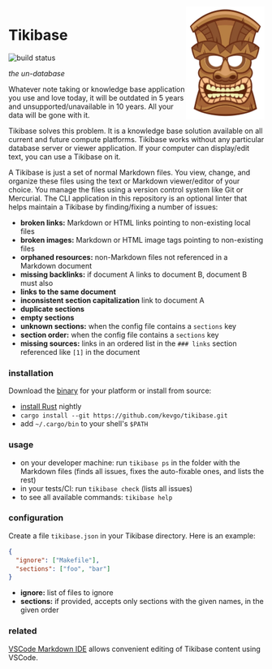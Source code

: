 <img src="doc/tiki_head.jpg" width="154" height="223" align="right">

# Tikibase

![build status](https://github.com/kevgo/tikibase/actions/workflows/ci.yml/badge.svg)

_the un-database_

Whatever note taking or knowledge base application you use and love today, it
will be outdated in 5 years and unsupported/unavailable in 10 years. All your
data will be gone with it.

Tikibase solves this problem. It is a knowledge base solution available on all
current and future compute platforms. Tikibase works without any particular
database server or viewer application. If your computer can display/edit text,
you can use a Tikibase on it.

A Tikibase is just a set of normal Markdown files. You view, change, and
organize these files using the text or Markdown viewer/editor of your choice.
You manage the files using a version control system like Git or Mercurial. The
CLI application in this repository is an optional linter that helps maintain a
Tikibase by finding/fixing a number of issues:

- **broken links:** Markdown or HTML links pointing to non-existing local files
- **broken images:** Markdown or HTML image tags pointing to non-existing files
- **orphaned resources:** non-Markdown files not referenced in a Markdown
  document
- **missing backlinks:** if document A links to document B, document B must also
- **links to the same document**
- **inconsistent section capitalization** link to document A
- **duplicate sections**
- **empty sections**
- **unknown sections:** when the config file contains a `sections` key
- **section order:** when the config file contains a `sections` key
- **missing sources:** links in an ordered list in the `### links` section
  referenced like `[1]` in the document

### installation

Download the [binary](https://github.com/kevgo/tikibase/releases/latest) for
your platform or install from source:

- [install Rust](https://rustup.rs) nightly
- `cargo install --git https://github.com/kevgo/tikibase.git`
- add `~/.cargo/bin` to your shell's `$PATH`

### usage

- on your developer machine: run `tikibase ps` in the folder with the Markdown
  files (finds all issues, fixes the auto-fixable ones, and lists the rest)
- in your tests/CI: run `tikibase check` (lists all issues)
- to see all available commands: `tikibase help`

### configuration

Create a file `tikibase.json` in your Tikibase directory. Here is an example:

```json
{
  "ignore": ["Makefile"],
  "sections": ["foo", "bar"]
}
```

- **ignore:** list of files to ignore
- **sections:** if provided, accepts only sections with the given names, in the
  given order

### related

[VSCode Markdown IDE](https://github.com/kevgo/vscode-markdown-ide) allows
convenient editing of Tikibase content using VSCode.
